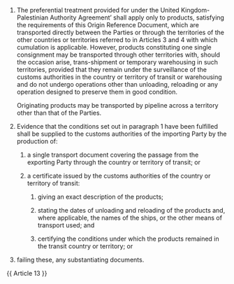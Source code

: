 1. The preferential treatment provided for under the United Kingdom-Palestinian Authority Agreement’ shall apply only to products, satisfying the requirements of this Origin Reference Document, which are transported directly between the Parties or through the territories of the other countries or territories referred to in Articles 3 and 4 with which cumulation is applicable. However, products constituting one single consignment may be transported through other territories with, should the occasion arise, trans-shipment or temporary warehousing in such territories, provided that they remain under the surveillance of the customs authorities in the country or territory of transit or warehousing and do not undergo operations other than unloading, reloading or any operation designed to preserve them in good condition.  

    Originating products may be transported by pipeline across a territory other than that of the Parties.

2. Evidence that the conditions set out in paragraph 1 have been fulfilled shall be supplied to the customs authorities of the importing Party by the production of:

    1. a single transport document covering the passage from the exporting Party through the country or territory of transit; or

    2. a certificate issued by the customs authorities of the country or territory of transit:

       1. giving an exact description of the products;

       2. stating the dates of unloading and reloading of the products and, where applicable, the names of the ships, or the other means of transport used; and

       3. certifying the conditions under which the products remained in the transit country or territory; or

3. failing these, any substantiating documents.

{{ Article 13 }}
